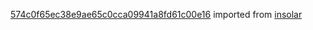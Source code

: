 [574c0f65ec38e9ae65c0cca09941a8fd61c00e16](https://github.com/insolar/insolar/commit/574c0f65ec38e9ae65c0cca09941a8fd61c00e16) imported from [insolar](https://github.com/insolar/insolar)
